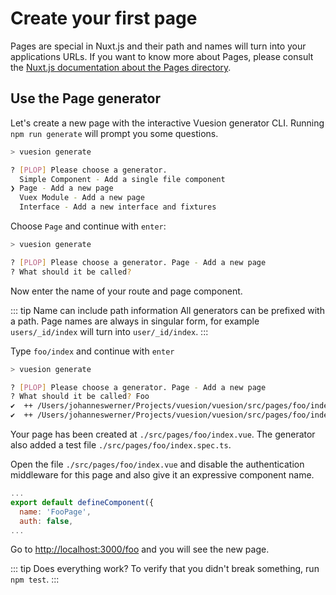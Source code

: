 # Create your first page

Pages are special in Nuxt.js and their path and names will turn into your applications URLs.
If you want to know more about Pages, please consult the 
[Nuxt.js documentation about the Pages directory](https://nuxtjs.org/docs/directory-structure/pages/).

## Use the Page generator

Let's create a new page with the interactive Vuesion generator CLI. Running `npm run generate` will prompt you some
questions.

```bash
> vuesion generate

? [PLOP] Please choose a generator. 
  Simple Component - Add a single file component 
❯ Page - Add a new page 
  Vuex Module - Add a new page 
  Interface - Add a new interface and fixtures 
```

Choose `Page` and continue with `enter`:

```bash
> vuesion generate

? [PLOP] Please choose a generator. Page - Add a new page
? What should it be called? 
```

Now enter the name of your route and page component.

::: tip Name can include path information
All generators can be prefixed with a path. Page names are always in singular form, for example `users/_id/index`
will turn into `user/_id/index`.
:::

Type `foo/index` and continue with `enter`

```bash
> vuesion generate

? [PLOP] Please choose a generator. Page - Add a new page
? What should it be called? Foo
✔  ++ /Users/johanneswerner/Projects/vuesion/vuesion/src/pages/foo/index.vue
✔  ++ /Users/johanneswerner/Projects/vuesion/vuesion/src/pages/foo/index.spec.ts
```

Your page has been created at `./src/pages/foo/index.vue`. The generator also added a test
file `./src/pages/foo/index.spec.ts`.

Open the file `./src/pages/foo/index.vue` and disable the authentication middleware for this page and
also give it an expressive component name.

```js
...
export default defineComponent({
  name: 'FooPage',
  auth: false,
...
```

Go to [http://localhost:3000/foo](http://localhost:3000/foo) and you will see the new page.

::: tip Does everything work?
To verify that you didn't break something, run `npm test`.
:::
